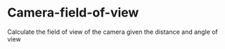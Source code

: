 # Camera-field-of-view
Calculate the field of view of the camera given the distance and angle of view
